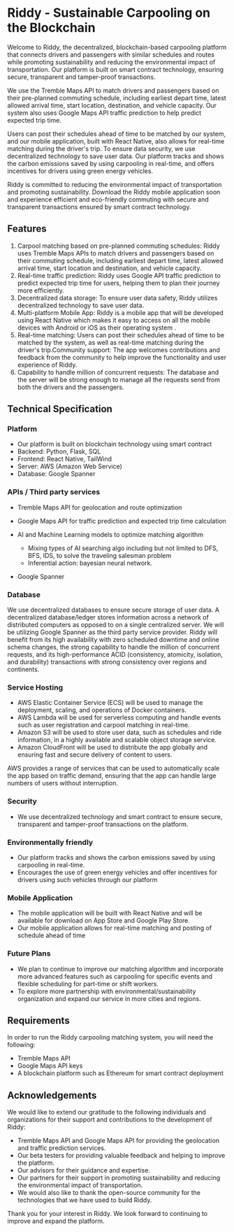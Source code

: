 # Riddy - Sustainable Carpooling on the Blockchain

Welcome to Riddy, the decentralized, blockchain-based carpooling platform that connects drivers and passengers with similar schedules and routes while promoting sustainability and reducing the environmental impact of transportation. Our platform is built on smart contract technology, ensuring secure, transparent and tamper-proof transactions.

We use the Tremble Maps API to match drivers and passengers based on their pre-planned commuting schedule, including earliest depart time, latest allowed arrival time, start location, destination, and vehicle capacity. Our system also uses Google Maps API traffic prediction to help predict expected trip time.

Users can post their schedules ahead of time to be matched by our system, and our mobile application, built with React Native, also allows for real-time matching during the driver's trip. To ensure data security, we use decentralized technology to save user data. Our platform tracks and shows the carbon emissions saved by using carpooling in real-time, and offers incentives for drivers using green energy vehicles.

Riddy is committed to reducing the environmental impact of transportation and promoting sustainability. Download the Riddy mobile application soon and experience efficient and eco-friendly commuting with secure and transparent transactions ensured by smart contract technology.



## Features

1. Carpool matching based on pre-planned commuting schedules: Riddy uses Tremble Maps APIs to match drivers and passengers based on their commuting schedule, including earliest depart time, latest allowed arrival time, start location and destination, and vehicle capacity.
2. Real-time traffic prediction: Riddy uses Google API traffic prediction to predict expected trip time for users, helping them to plan their journey more efficiently.
3. Decentralized data storage: To ensure user data safety, Riddy utilizes decentralized technology to save user data.
4. Multi-platform Mobile App: Riddy is a mobile app that will be developed using React Native which makes it easy to access on all the mobile devices with Android or iOS as their operating system .
5. Real-time matching: Users can post their schedules ahead of time to be matched by the system, as well as real-time matching during the driver's trip.Community support: The app welcomes contributions and feedback from the community to help improve the functionality and user experience of Riddy.
6. Capability to handle million of concurrent requests: The database and the server will be strong enough to manage all the requests send from both the drivers and the passengers.

## Technical Specification

### Platform

- Our platform is built on blockchain technology using smart contract
- Backend: Python, Flask, SQL
- Frontend: React Native, TailWind
- Server: AWS (Amazon Web Service)
- Database: Google Spanner

### APIs / Third party services

- Tremble Maps API for geolocation and route optimization

- Google Maps API for traffic prediction and expected trip time calculation
- AI and Machine Learning models to optimize matching algorithm
  - Mixing types of AI searching algo including but not limited to DFS, BFS, IDS, to solve the traveling salesman problem
  - Inferential action: bayesian neural network. 
- Google Spanner

### Database

We use decentralized databases to ensure secure storage of user data. A decentralized database/ledger stores information across a network of distributed computers as opposed to on a single centralized server. We will be utilizing Google Spanner as the third party service provider. Riddy will benefit from its high availability with zero scheduled downtime and online schema changes, the strong capability to handle the million of concurrent requests, and its high-performance ACID (consistency, atomicity, isolation, and durability) transactions with strong consistency over regions and continents. 

### Service Hosting

- AWS Elastic Container Service (ECS) will be used to manage the deployment, scaling, and operations of Docker containers.
- AWS Lambda will be used for serverless computing and handle events such as user registration and carpool matching in real-time.
- Amazon S3 will be used to store user data, such as schedules and ride information, in a highly available and scalable object storage service.
- Amazon CloudFront will be used to distribute the app globally and ensuring fast and secure delivery of content to users.

AWS provides a range of services that can be used to automatically scale the app based on traffic demand, ensuring that the app can handle large numbers of users without interruption. 

### Security

- We use decentralized technology and smart contract to ensure secure, transparent and tamper-proof transactions on the platform.

### Environmentally friendly

- Our platform tracks and shows the carbon emissions saved by using carpooling in real-time.
- Encourages the use of green energy vehicles and offer incentives for drivers using such vehicles through our platform

### Mobile Application

- The mobile application will be built with React Native and will be available for download on App Store and Google Play Store.
- Our mobile application allows for real-time matching and posting of schedule ahead of time

### Future Plans

- We plan to continue to improve our matching algorithm and incorporate more advanced features such as carpooling for specific events and flexible scheduling for part-time or shift workers.
- To explore more partnership with environmental/sustainability organization and expand our service in more cities and regions.


## Requirements

In order to run the Riddy carpooling matching system, you will need the following:

- Tremble Maps API
- Google Maps API keys
- A blockchain platform such as Ethereum for smart contract deployment



## Acknowledgements

We would like to extend our gratitude to the following individuals and organizations for their support and contributions to the development of Riddy:

- Tremble Maps API and Google Maps API for providing the geolocation and traffic prediction services.
- Our beta testers for providing valuable feedback and helping to improve the platform.
- Our advisors for their guidance and expertise.
- Our partners for their support in promoting sustainability and reducing the environmental impact of transportation.
- We would also like to thank the open-source community for the technologies that we have used to build Riddy.

Thank you for your interest in Riddy. We look forward to continuing to improve and expand the platform.
